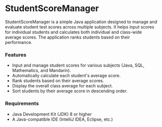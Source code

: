 # StudentScoreManager
StudentScoreManager is a simple Java application designed to manage and evaluate student test scores across multiple subjects. It helps input scores for individual students and calculates both individual and class-wide average scores. The application ranks students based on their performance.

### Features
- Input and manage student scores for various subjects (Java, SQL, Mathematics, and Mandarin).
- Automatically calculate each student's average score.
- Rank students based on their average scores.
- Display the overall class average for each subject.
- Sort students by their average score in descending order.
### Requirements
- Java Development Kit (JDK) 8 or higher
- A Java-compatible IDE (IntelliJ IDEA, Eclipse, etc.)
